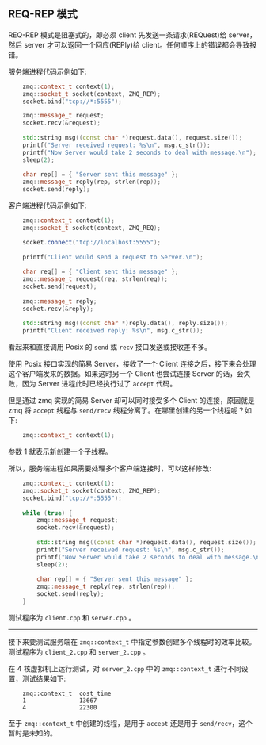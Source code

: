 
## REQ-REP 模式

REQ-REP 模式是阻塞式的，即必须 client 先发送一条请求(REQuest)给 server，然后 server 才可以返回一个回应(REPly)给 client。任何顺序上的错误都会导致报错。

服务端进程代码示例如下:
```c++
    zmq::context_t context(1);
    zmq::socket_t socket(context, ZMQ_REP);
    socket.bind("tcp://*:5555");

    zmq::message_t request;
    socket.recv(&request);
    
    std::string msg((const char *)request.data(), request.size());
    printf("Server received request: %s\n", msg.c_str());
    printf("Now Server would take 2 seconds to deal with message.\n");
    sleep(2);
    
    char rep[] = { "Server sent this message" };
    zmq::message_t reply(rep, strlen(rep));
    socket.send(reply);
```

客户端进程代码示例如下:
```c++
    zmq::context_t context(1);
    zmq::socket_t socket(context, ZMQ_REQ);

    socket.connect("tcp://localhost:5555");
    
    printf("Client would send a request to Server.\n");
    
    char req[] = { "Client sent this message" };
    zmq::message_t request(req, strlen(req));
    socket.send(request);
    
    zmq::message_t reply;
    socket.recv(&reply);
    
    std::string msg((const char *)reply.data(), reply.size());
    printf("Client received reply: %s\n", msg.c_str());
```

看起来和直接调用 Posix 的 `send` 或 `recv` 接口发送或接收差不多。

使用 Posix 接口实现的简易 Server，接收了一个 Client 连接之后，接下来会处理这个客户端发来的数据。如果这时另一个 Client 也尝试连接 Server 的话，会失败，因为 Server 进程此时已经执行过了 `accept` 代码。

但是通过 zmq 实现的简易 Server 却可以同时接受多个 Client 的连接，原因就是 zmq 将 `accept` 线程与 `send/recv` 线程分离了。在哪里创建的另一个线程呢？如下:
```c++
    zmq::context_t context(1);
```
参数 1 就表示新创建一个子线程。

所以，服务端进程如果需要处理多个客户端连接时，可以这样修改:
```c++
    zmq::context_t context(1);
    zmq::socket_t socket(context, ZMQ_REP);
    socket.bind("tcp://*:5555");
    
    while (true) {
        zmq::message_t request;
        socket.recv(&request);
        
        std::string msg((const char *)request.data(), request.size());
        printf("Server received request: %s\n", msg.c_str());
        printf("Now Server would take 2 seconds to deal with message.\n");
        sleep(2);
        
        char rep[] = { "Server sent this message" };
        zmq::message_t reply(rep, strlen(rep));
        socket.send(reply);
    }
```
测试程序为 `client.cpp` 和 `server.cpp` 。

----
接下来要测试服务端在 `zmq::context_t` 中指定参数创建多个线程时的效率比较。
测试程序为 `client_2.cpp` 和 `server_2.cpp` 。

在 4 核虚拟机上运行测试，对 `server_2.cpp` 中的 `zmq::context_t` 进行不同设置，测试结果如下:
```shell
    zmq::context_t  cost_time
    1               13667
    4               22300
```

至于 `zmq::context_t` 中创建的线程，是用于 `accept` 还是用于 `send/recv`，这个暂时是未知的。
